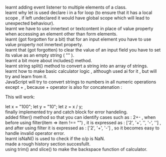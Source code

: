 learnt adding event listener to multiple elements of a class.<br>
learnt why let is used declare i in a for loop (to ensure that it has a local scope , if left undeclared it would have global scope which will lead to unexpected behaviour).<br>
learnt we have to use innertext or textcontent in place of value property when accessing an element other than form elements.<br>
learnt (got forgotten for a bit) that for an input element you have to use value property not innertext property.<br>
learnt that (got forgotten) to clear the value of an input field you have to set its value as an empty string ( "" ).<br>
learnt a bit more about includes() method.<br>
learnt string split() method to convert a string into an array of strings.<br>
learnt how to make basic calculator logic , although used ai for it , but will try and learn from it.<br>
JavaScript will try to convert strings to numbers in all numeric operations except + , because + operator is also for concatenation :

This will work:

let x = "100";
let y = "10";
let z = x / y;
<br>
finally implemented try and catch block for error handeling.<br>
added filter() method so that you can identify cases such as : 2+- , when before using filter(item => item !== "") , it is expressed as : ['2', '+', '', '-', ''] , and after using filter it is expressed as : ['2', '+', '-'] , so it becomes easy to handle invalid operator error.<br>
learnt isNaN() is used to check if the o/p is NaN.<br>
made a rough history section succesfullt.<br>
using trim() and slice() to make the backspace function of calculator.<br>